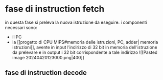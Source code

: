 # fase di instruction fetch
in questa fase si preleva la nuova istruzione da eseguire. i componenti necessari sono:
- il PC
- la [[progetto di CPU MIPS#memoria delle istruzioni, PC, adder| memoria istruzioni]], avente in input l’indirizzo di 32 bit in memoria dell’istruzione da prelevare e in output i 32 bit corrispondente a tale indirizzo
![[Pasted image 20240420123000.png|400]]

## fase di instruction decode